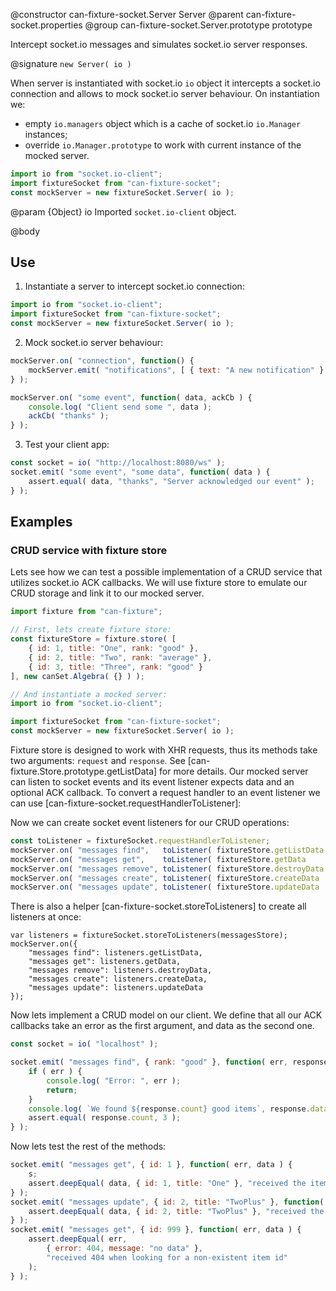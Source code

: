 @constructor can-fixture-socket.Server Server
@parent can-fixture-socket.properties
@group can-fixture-socket.Server.prototype prototype

Intercept socket.io messages and simulates socket.io server responses.

@signature `new Server( io )`

When server is instantiated with socket.io `io` object it intercepts a socket.io connection and allows to mock socket.io server behaviour. On instantiation we:
  - empty `io.managers` object which is a cache of socket.io `io.Manager` instances;
  - override `io.Manager.prototype` to work with current instance of the mocked server.

```js
import io from "socket.io-client";
import fixtureSocket from "can-fixture-socket";
const mockServer = new fixtureSocket.Server( io );
```

@param {Object} io Imported `socket.io-client` object.

@body

## Use

1. Instantiate a server to intercept socket.io connection:
```js
import io from "socket.io-client";
import fixtureSocket from "can-fixture-socket";
const mockServer = new fixtureSocket.Server( io );
```

2. Mock socket.io server behaviour:
```js
mockServer.on( "connection", function() {
	mockServer.emit( "notifications", [ { text: "A new notification" } ] );
} );

mockServer.on( "some event", function( data, ackCb ) {
	console.log( "Client send some ", data );
	ackCb( "thanks" );
} );
```

3. Test your client app:
```js
const socket = io( "http://localhost:8080/ws" );
socket.emit( "some event", "some data", function( data ) {
	assert.equal( data, "thanks", "Server acknowledged our event" );
} );
```

## Examples

### CRUD service with fixture store

Lets see how we can test a possible implementation of a CRUD service that utilizes socket.io ACK callbacks. We will use fixture store to emulate our CRUD storage and link it to our mocked server.

```js
import fixture from "can-fixture";

// First, lets create fixture store:
const fixtureStore = fixture.store( [
	{ id: 1, title: "One", rank: "good" },
	{ id: 2, title: "Two", rank: "average" },
	{ id: 3, title: "Three", rank: "good" }
], new canSet.Algebra( {} ) );

// And instantiate a mocked server:
import io from "socket.io-client";

import fixtureSocket from "can-fixture-socket";
const mockServer = new fixtureSocket.Server( io );
```

Fixture store is designed to work with XHR requests, thus its methods take two arguments: `request` and `response`. See [can-fixture.Store.prototype.getListData] for more details. Our mocked server can listen to socket events and its event listener expects data and an optional ACK callback. To convert a request handler to an event listener we can use [can-fixture-socket.requestHandlerToListener]:

Now we can create socket event listeners for our CRUD operations:
```js
const toListener = fixtureSocket.requestHandlerToListener;
mockServer.on( "messages find",   toListener( fixtureStore.getListData ) );
mockServer.on( "messages get",    toListener( fixtureStore.getData     ) );
mockServer.on( "messages remove", toListener( fixtureStore.destroyData ) );
mockServer.on( "messages create", toListener( fixtureStore.createData  ) );
mockServer.on( "messages update", toListener( fixtureStore.updateData  ) );
```

There is also a helper [can-fixture-socket.storeToListeners] to create all listeners at once:
```
var listeners = fixtureSocket.storeToListeners(messagesStore);
mockServer.on({
	"messages find": listeners.getListData,
	"messages get": listeners.getData,
	"messages remove": listeners.destroyData,
	"messages create": listeners.createData,
	"messages update": listeners.updateData
});
```

Now lets implement a CRUD model on our client. We define that all our ACK callbacks take an error as the first argument, and data as the second one.
```js
const socket = io( "localhost" );

socket.emit( "messages find", { rank: "good" }, function( err, response ) {
	if ( err ) {
		console.log( "Error: ", err );
		return;
	}
	console.log( `We found ${response.count} good items`, response.data );
	assert.equal( response.count, 3 );
} );
```

Now lets test the rest of the methods:
```js
socket.emit( "messages get", { id: 1 }, function( err, data ) {
	s;
	assert.deepEqual( data, { id: 1, title: "One" }, "received the item" );
} );
socket.emit( "messages update", { id: 2, title: "TwoPlus" }, function( err, data ) {
	assert.deepEqual( data, { id: 2, title: "TwoPlus" }, "received the updated item" );
} );
socket.emit( "messages get", { id: 999 }, function( err, data ) {
	assert.deepEqual( err,
		{ error: 404, message: "no data" },
		"received 404 when looking for a non-existent item id"
	);
} );
```
